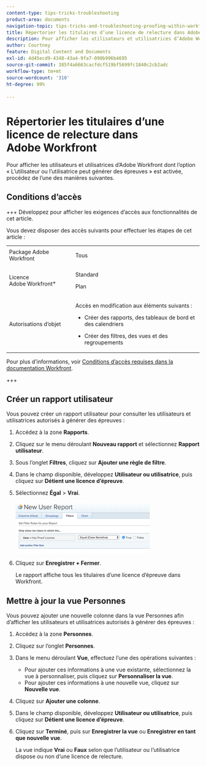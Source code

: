 ```yaml
---
content-type: tips-tricks-troubleshooting
product-area: documents
navigation-topic: tips-tricks-and-troubleshooting-proofing-within-workfront
title: Répertorier les titulaires d’une licence de relecture dans Adobe Workfront
description: Pour afficher les utilisateurs et utilisatrices d’Adobe Workfront dont l’option « L’utilisateur ou l’utilisatrice peut générer des épreuves » est activée, procédez de l’une des manières suivantes.
author: Courtney
feature: Digital Content and Documents
exl-id: 4d45ecd9-4348-43a4-9fa7-090b996b4695
source-git-commit: 385f4a6663cacfdcf519bf5699fc1840c2cb2adc
workflow-type: tm+mt
source-wordcount: '310'
ht-degree: 99%

---
```


# Répertorier les titulaires d’une licence de relecture dans Adobe Workfront

Pour afficher les utilisateurs et utilisatrices d’Adobe Workfront dont l’option « L’utilisateur ou l’utilisatrice peut générer des épreuves » est activée, procédez de l’une des manières suivantes.

## Conditions d’accès

+++ Développez pour afficher les exigences d’accès aux fonctionnalités de cet article.

Vous devez disposer des accès suivants pour effectuer les étapes de cet article :

<table style="table-layout:auto"> 
 <col> 
 <col> 
 <tbody> 
  <tr> 
   <td role="rowheader">Package Adobe Workfront</td> 
   <td> <p>Tous</p> </td> 
  </tr> 
  <tr> 
   <td role="rowheader">Licence Adobe Workfront*</td> 
   <td> 
   <p>Standard</p> 
   <p>Plan</p> </td> 
  </tr> 
  <tr> 
   <td role="rowheader">Autorisations d’objet</td> 
   <td> <p>Accès en modification aux éléments suivants :</p> 
    <ul> 
     <li> <p>Créer des rapports, des tableaux de bord et des calendriers</p> </li> 
     <li> <p>Créer des filtres, des vues et des regroupements</p> </li> 
    </ul> </td> 
  </tr> 
 </tbody> 
</table>

Pour plus d’informations, voir [Conditions d’accès requises dans la documentation Workfront](/help/quicksilver/administration-and-setup/add-users/access-levels-and-object-permissions/access-level-requirements-in-documentation.md).

+++

## Créer un rapport utilisateur

Vous pouvez créer un rapport utilisateur pour consulter les utilisateurs et utilisatrices autorisés à générer des épreuves :

1. Accédez à la zone **Rapports**.
1. Cliquez sur le menu déroulant **Nouveau rapport** et sélectionnez **Rapport utilisateur**.

1. Sous l’onglet **Filtres**, cliquez sur **Ajouter une règle de filtre**.

1. Dans le champ disponible, développez **Utilisateur ou utilisatrice**, puis cliquez sur **Détient une licence d’épreuve**.

1. Sélectionnez **Égal** > **Vrai**.

   ![report_prooflicenses.png](assets/report-prooflicenses-350x135.png)

1. Cliquez sur **Enregistrer + Fermer**.

   Le rapport affiche tous les titulaires d’une licence d’épreuve dans Workfront.

## Mettre à jour la vue Personnes

Vous pouvez ajouter une nouvelle colonne dans la vue Personnes afin d’afficher les utilisateurs et utilisatrices autorisés à générer des épreuves :

1. Accédez à la zone **Personnes**.
1. Cliquez sur l’onglet **Personnes**.
1. Dans le menu déroulant **Vue**, effectuez l’une des opérations suivantes :

   * Pour ajouter ces informations à une vue existante, sélectionnez la vue à personnaliser, puis cliquez sur **Personnaliser la vue**.
   * Pour ajouter ces informations à une nouvelle vue, cliquez sur **Nouvelle vue**.

1. Cliquez sur **Ajouter une colonne**.
1. Dans le champ disponible, développez **Utilisateur ou utilisatrice**, puis cliquez sur **Détient une licence d’épreuve**.

1. Cliquez sur **Terminé**, puis sur **Enregistrer la vue** ou **Enregistrer en tant que nouvelle vue**.

   La vue indique **Vrai** ou **Faux** selon que l’utilisateur ou l’utilisatrice dispose ou non d’une licence de relecture.
